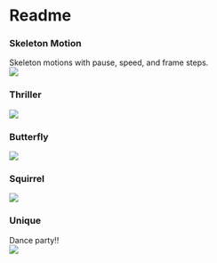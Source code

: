 # Readme

### Skeleton Motion
Skeleton motions with pause, speed, and frame steps. <br>
![](http://g.recordit.co/4BmSlO3wjc.gif)

### Thriller 
![](http://g.recordit.co/QgxBFpoy0e.gif)

### Butterfly
![](http://g.recordit.co/WWQ4FNoOIx.gif)

### Squirrel
![](http://g.recordit.co/MzhNzzjD2r.gif)

### Unique
Dance party!! <br>
![](http://g.recordit.co/1rZLDOOEb1.gif)